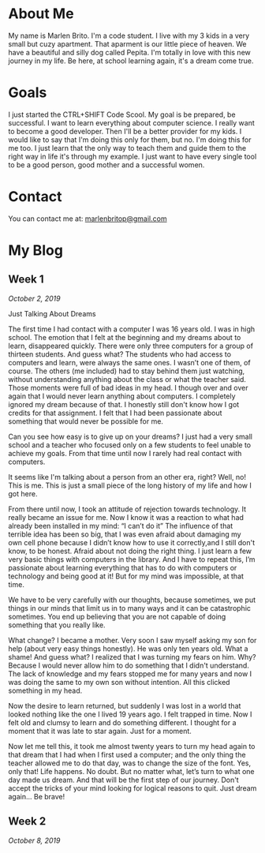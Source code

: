 # About Me

My name is Marlen Brito. I'm a code student. I live with my 3 kids in a very small but cuzy apartment. 
That aparment is our little piece of heaven. We have a beautiful and silly dog called Pepita.
I'm totally in love with this new journey in my life. Be here, at school learning again, it's a dream come true.

# Goals

I just started the CTRL+SHIFT Code Scool.
My goal is be prepared, be successful. I want to learn everything about computer science. I really want to become a good developer. Then I'll be a better provider for my kids.
I would like to say that I'm doing this only for them, but no. I'm doing this for me too.
I just learn that the only way to teach them and guide them to the right way in life it's through my example.
I just want to have every single tool to be a good person, good mother and a successful women.

# Contact

You can contact me at:
marlenbritop@gmail.com

# My Blog

## Week 1

*October 2, 2019*

Just Talking About Dreams

The first time I had contact with a computer I was 16 years old. I was in high school. The emotion that I felt at the beginning and my dreams about to learn, disappeared quickly. There were only three computers for a group of thirteen students. 
And guess what? The students who had access to computers and learn, were always the same ones. I wasn’t one of them, of course. The others (me included) had to stay behind them just watching, without understanding anything about the class or what the teacher said. 
Those moments were full of bad ideas in my head. I though over and over again that I would never learn anything about computers. I completely ignored my dream because of that. I honestly still don't know how I got credits for that assignment. I felt that I had been passionate about something that would never be possible for me.  

Can you see how easy is to give up on your dreams? I just had a very small school and a teacher who focused only on a few students to feel unable to achieve  my goals. From that time until now I rarely had real contact with computers.

It seems like I'm talking about a person from an other era, right? Well, no! This is me. This is just a small piece of the long history of my life and how I got here.

From there until now, I took an attitude of rejection towards technology. It really became an issue for me. Now I know it was a reaction to what had already been installed in my mind: “I can’t do it”
The influence of that terrible idea has been so big, that I was even afraid about damaging my own cell phone because I didn’t  know how to use it correctly,and I still don't know, to be honest. Afraid about not doing the right thing. I just learn a few very basic things with computers in the library. And I have to repeat this, I’m passionate about learning everything that has to do with computers or technology and being good at it! But for my mind was impossible, at that time.

We have to be very carefully with our thoughts, because sometimes, we put things in our minds that limit us in to many ways and it can be catastrophic sometimes. You end up believing that you are not capable of doing  something that you really like.

What change? I became a mother. Very soon I saw myself asking my son for help (about very easy things honestly). He was only ten years old. What a shame! And guess what? I realized that I was turning my fears on him. Why? Because I would never allow him to do something that I didn't understand. The lack of knowledge and my fears stopped me for many years and now I was doing the same to my own son without intention. All this clicked something in my head. 

Now the desire to learn returned, but suddenly I was lost in a world that looked nothing like the one I lived 19 years ago. I felt trapped in time. Now I felt old and clumsy to learn and do something different. I thought for a moment that it was late to star again. Just for a moment. 

Now let me tell this, it took me almost twenty years to turn my head again to that dream that I had when I first used a computer; and the only thing the teacher allowed me to do that day, was to change the size of the font. Yes, only that! 
Life happens. No doubt. But no matter what, let’s turn to what one day made us dream. And that will be the first step of our journey. Don't accept the tricks of your mind looking for logical reasons to quit. Just dream again... Be brave!

## Week 2 

*October 8, 2019*


